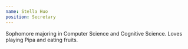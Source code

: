 ```yaml
---
name: Stella Huo
position: Secretary
---
```


Sophomore majoring in Computer Science and Cognitive Science.
Loves playing Pipa and eating fruits.
